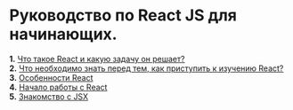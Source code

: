 # Руководство по React JS для начинающих.
**1.** [Что такое React и какую задачу он решает?](https://github.com/Mavludin/reactjs-tutorial/blob/main/topics/what-is-react.md)  
**2.** [Что необходимо знать перед тем, как приступить к изучению React?](https://github.com/Mavludin/reactjs-tutorial/blob/main/topics/what-to-know.md)  
**3.** [Особенности React](https://github.com/Mavludin/reactjs-tutorial/blob/main/topics/react-features.md)  
**4.** [Начало работы с React](https://github.com/Mavludin/reactjs-tutorial/blob/main/topics/getting-started.md/)  
**5.** [Знакомство с JSX](https://github.com/Mavludin/reactjs-tutorial/blob/main/topics/what-is-jsx.md)  
